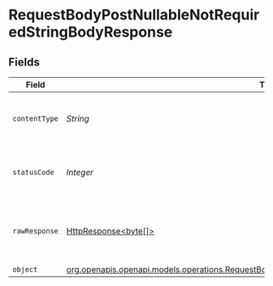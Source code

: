 # RequestBodyPostNullableNotRequiredStringBodyResponse


## Fields

| Field                                                                                                                                                                                  | Type                                                                                                                                                                                   | Required                                                                                                                                                                               | Description                                                                                                                                                                            |
| -------------------------------------------------------------------------------------------------------------------------------------------------------------------------------------- | -------------------------------------------------------------------------------------------------------------------------------------------------------------------------------------- | -------------------------------------------------------------------------------------------------------------------------------------------------------------------------------------- | -------------------------------------------------------------------------------------------------------------------------------------------------------------------------------------- |
| `contentType`                                                                                                                                                                          | *String*                                                                                                                                                                               | :heavy_check_mark:                                                                                                                                                                     | HTTP response content type for this operation                                                                                                                                          |
| `statusCode`                                                                                                                                                                           | *Integer*                                                                                                                                                                              | :heavy_check_mark:                                                                                                                                                                     | HTTP response status code for this operation                                                                                                                                           |
| `rawResponse`                                                                                                                                                                          | [HttpResponse<byte[]>](https://docs.oracle.com/en/java/javase/11/docs/api/java.net.http/java/net/http/HttpResponse.html)                                                               | :heavy_minus_sign:                                                                                                                                                                     | Raw HTTP response; suitable for custom response parsing                                                                                                                                |
| `object`                                                                                                                                                                               | [org.openapis.openapi.models.operations.RequestBodyPostNullableNotRequiredStringBodyResponseBody](../../models/operations/RequestBodyPostNullableNotRequiredStringBodyResponseBody.md) | :heavy_minus_sign:                                                                                                                                                                     | OK                                                                                                                                                                                     |
